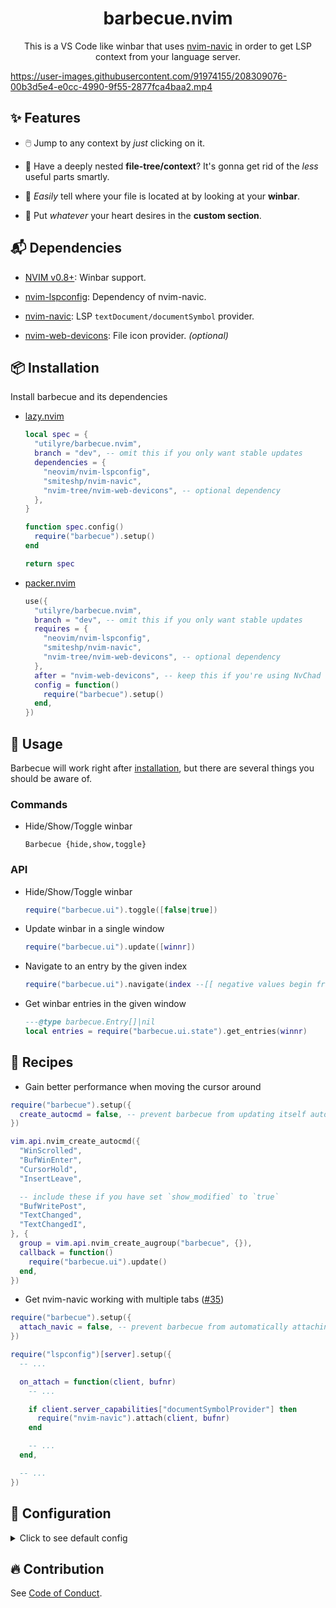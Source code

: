 <h1 align="center">barbecue.nvim</h1>

<p align="center">
  This is a VS Code like winbar that uses
  <a href="https://github.com/SmiteshP/nvim-navic">nvim-navic</a>
  in order to get LSP context from your language server.
</p>

https://user-images.githubusercontent.com/91974155/208309076-00b3d5e4-e0cc-4990-9f55-2877fca4baa2.mp4

## ✨ Features

- 🖱️ Jump to any context by _just_ clicking on it.

- 🌲 Have a deeply nested **file-tree/context**? It's gonna get rid of the
  _less_ useful parts smartly.

- 📂 _Easily_ tell where your file is located at by looking at your **winbar**.

- 📜 Put _whatever_ your heart desires in the **custom section**.

## 📬 Dependencies

- [NVIM v0.8+](https://github.com/neovim/neovim/releases/latest): Winbar
  support.

- [nvim-lspconfig](https://github.com/neovim/nvim-lspconfig): Dependency of
  nvim-navic.

- [nvim-navic](https://github.com/smiteshp/nvim-navic): LSP
  `textDocument/documentSymbol` provider.

- [nvim-web-devicons](https://github.com/nvim-tree/nvim-web-devicons): File icon
  provider. _(optional)_

## 📦 Installation

Install barbecue and its dependencies

- [lazy.nvim](https://github.com/folke/lazy.nvim)

  ```lua
  local spec = {
    "utilyre/barbecue.nvim",
    branch = "dev", -- omit this if you only want stable updates
    dependencies = {
      "neovim/nvim-lspconfig",
      "smiteshp/nvim-navic",
      "nvim-tree/nvim-web-devicons", -- optional dependency
    },
  }

  function spec.config()
    require("barbecue").setup()
  end

  return spec
  ```

- [packer.nvim](https://github.com/wbthomason/packer.nvim)

  ```lua
  use({
    "utilyre/barbecue.nvim",
    branch = "dev", -- omit this if you only want stable updates
    requires = {
      "neovim/nvim-lspconfig",
      "smiteshp/nvim-navic",
      "nvim-tree/nvim-web-devicons", -- optional dependency
    },
    after = "nvim-web-devicons", -- keep this if you're using NvChad
    config = function()
      require("barbecue").setup()
    end,
  })
  ```

## 🚀 Usage

Barbecue will work right after [installation](#-installation), but there are
several things you should be aware of.

### Commands

- Hide/Show/Toggle winbar

  ```vim
  Barbecue {hide,show,toggle}
  ```

### API

- Hide/Show/Toggle winbar

  ```lua
  require("barbecue.ui").toggle([false|true])
  ```

- Update winbar in a single window

  ```lua
  require("barbecue.ui").update([winnr])
  ```

- Navigate to an entry by the given index

  ```lua
  require("barbecue.ui").navigate(index --[[ negative values begin from the end ]], [winnr])
  ```

- Get winbar entries in the given window

  ```lua
  ---@type barbecue.Entry[]|nil
  local entries = require("barbecue.ui.state").get_entries(winnr)
  ```

## 🍴 Recipes

- Gain better performance when moving the cursor around

```lua
require("barbecue").setup({
  create_autocmd = false, -- prevent barbecue from updating itself automatically
})

vim.api.nvim_create_autocmd({
  "WinScrolled",
  "BufWinEnter",
  "CursorHold",
  "InsertLeave",

  -- include these if you have set `show_modified` to `true`
  "BufWritePost",
  "TextChanged",
  "TextChangedI",
}, {
  group = vim.api.nvim_create_augroup("barbecue", {}),
  callback = function()
    require("barbecue.ui").update()
  end,
})
```

- Get nvim-navic working with multiple tabs ([#35](/../../issues/35))

```lua
require("barbecue").setup({
  attach_navic = false, -- prevent barbecue from automatically attaching nvim-navic
})

require("lspconfig")[server].setup({
  -- ...

  on_attach = function(client, bufnr)
    -- ...

    if client.server_capabilities["documentSymbolProvider"] then
      require("nvim-navic").attach(client, bufnr)
    end

    -- ...
  end,

  -- ...
})
```

## 🚠 Configuration

<details>
  <summary>Click to see default config</summary>

  ```lua
  {
    ---whether to attach navic to language servers automatically
    ---@type boolean
    attach_navic = true,

    ---whether to create winbar updater autocmd
    ---@type boolean
    create_autocmd = true,

    ---buftypes to enable winbar in
    ---@type string[]
    include_buftypes = { "" },

    ---filetypes not to enable winbar in
    ---@type string[]
    exclude_filetypes = { "toggleterm" },

    modifiers = {
      ---filename modifiers applied to dirname
      ---@type string
      dirname = ":~:.",

      ---filename modifiers applied to basename
      ---@type string
      basename = "",
    },

    ---returns a string to be shown at the end of winbar
    ---@type fun(bufnr: number): string
    custom_section = function()
      return ""
    end,

    ---theme to be used which should be located under `barbecue.theme` module
    ---`auto` defaults to your current colorscheme
    ---@type "auto"|string|barbecue.Theme
    theme = "auto",

    ---whether to replace file icon with the modified symbol when buffer is modified
    ---@type boolean
    show_modified = false,

    symbols = {
      ---modification indicator
      ---@type string
      modified = "●",

      ---truncation indicator
      ---@type string
      ellipsis = "…",

      ---entry separator
      ---@type string
      separator = "",
    },

    ---icons for different context entry kinds
    ---`false` to disable kind icons
    ---@type table<string, string>|false
    kinds = {
      File = "",
      Module = "",
      Namespace = "",
      Package = "",
      Class = "",
      Method = "",
      Property = "",
      Field = "",
      Constructor = "",
      Enum = "",
      Interface = "",
      Function = "",
      Variable = "",
      Constant = "",
      String = "",
      Number = "",
      Boolean = "",
      Array = "",
      Object = "",
      Key = "",
      Null = "",
      EnumMember = "",
      Struct = "",
      Event = "",
      Operator = "",
      TypeParameter = "",
    },
  }
  ```
</details>

## 🔥 Contribution

See [Code of Conduct](/CODEOFCONDUCT.md).
